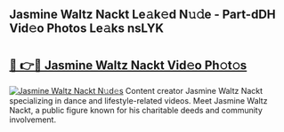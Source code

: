 ## Jasmine Waltz Nackt Le𝚊k𝚎d N𝚞𝚍e - Part-dDH Vid𝚎o Photos Le𝚊ks nsLYK

# <h2><a href="http://fb943n.evod.top/?m=Jasmine+Waltz+Nackt">🔗 👉🔴 Jasmine Waltz Nackt Vid𝚎o Ph𝚘t𝚘s</a></h2>

[![Jasmine Waltz Nackt N𝚞d𝚎s](https://i.imgur.com/8V9OHl7.gif)](http://fb943n.evod.top/?m=Jasmine+Waltz+Nackt)
Content creator Jasmine Waltz Nackt specializing in dance and lifestyle-related videos. Meet Jasmine Waltz Nackt, a public figure known for his charitable deeds and community involvement. 
